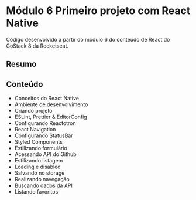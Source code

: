 # Módulo 6 Primeiro projeto com React Native

Código desenvolvido a partir do módulo 6 do conteúdo de React do GoStack 8 da Rocketseat.

## Resumo

## Conteúdo

- Conceitos do React Native
- Ambiente de desenvolvimento
- Criando projeto
- ESLint, Prettier & EditorConfig
- Configurando Reactotron
- React Navigation
- Configurando StatusBar
- Styled Components
- Estilizando formulário
- Acessando API do Github
- Estilizando listagem
- Loading e disabled
- Salvando no storage
- Realizando navegação
- Buscando dados da API
- Listando favoritos
